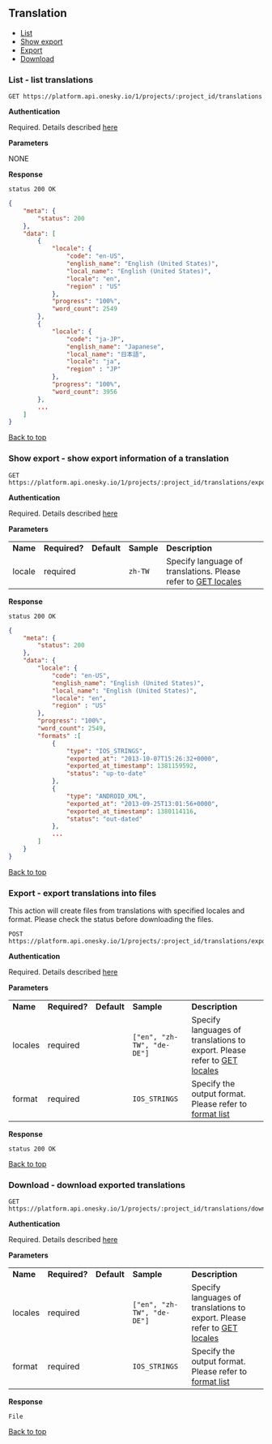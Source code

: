 ## Translation
- [List](#list---list-translations)
- [Show export](#show---show-export-information-of-a-translation)
- [Export](#export---export-translations-into-files)
- [Download](#download---download-exported-translations)


### List - list translations

    GET https://platform.api.onesky.io/1/projects/:project_id/translations

**Authentication**

Required. Details described [here](/README.md#authentication)

**Parameters**

NONE

**Response**

```
status 200 OK
```
``` json
{
    "meta": {
        "status": 200
    },
    "data": [
        {
            "locale": {
                "code": "en-US",
                "english_name": "English (United States)",
                "local_name": "English (United States)",
                "locale": "en",
                "region" : "US"
            },
            "progress": "100%",
            "word_count": 2549
        },
        {
            "locale": {
                "code": "ja-JP",
                "english_name": "Japanese",
                "local_name": "日本語",
                "locale": "ja",
                "region" : "JP"
            },
            "progress": "100%",
            "word_count": 3956
        },
        ...
    ]
}
```
[Back to top](#translation)


### Show export - show export information of a translation

    GET https://platform.api.onesky.io/1/projects/:project_id/translations/export

**Authentication**

Required. Details described [here](/README.md#authentication)

**Parameters**

<table>
    <tr>
        <td><strong>Name</strong></td>
        <td><strong>Required?</strong></td>
        <td><strong>Default</strong></td>
        <td><strong>Sample</strong></td>
        <td><strong>Description</strong></td>
    </tr>
    <tr>
        <td>locale</td>
        <td>required</td>
        <td></td>
        <td><code>zh-TW</code></td>
        <td>Specify language of translations. Please refer to <a href="/resources/locale.md">GET locales</a></td>
    </tr>
</table>

**Response**

```
status 200 OK
```
``` json
{
    "meta": {
        "status": 200
    },
    "data": {
        "locale": {
            "code": "en-US",
            "english_name": "English (United States)",
            "local_name": "English (United States)",
            "locale": "en",
            "region" : "US"
        },
        "progress": "100%",
        "word_count": 2549,
        "formats" :[
            {
                "type": "IOS_STRINGS",
                "exported_at": "2013-10-07T15:26:32+0000",
                "exported_at_timestamp": 1381159592,
                "status": "up-to-date"
            },
            {
                "type": "ANDROID_XML",
                "exported_at": "2013-09-25T13:01:56+0000",
                "exported_at_timestamp": 1380114116,
                "status": "out-dated"
            },
            ...
        ]
    }
}
```
[Back to top](#translation)


### Export - export translations into files
This action will create files from translations with specified locales and format. Please check the status before downloading the files.

    POST https://platform.api.onesky.io/1/projects/:project_id/translations/export

**Authentication**

Required. Details described [here](/README.md#authentication)

**Parameters**

<table>
    <tr>
        <td><strong>Name</strong></td>
        <td><strong>Required?</strong></td>
        <td><strong>Default</strong></td>
        <td><strong>Sample</strong></td>
        <td><strong>Description</strong></td>
    </tr>
    <tr>
        <td>locales</td>
        <td>required</td>
        <td></td>
        <td><code>["en", "zh-TW", "de-DE"]</code></td>
        <td>Specify languages of translations to export. Please refer to <a href="/resources/locale.md">GET locales</a></td>
    </tr>
    <tr>
        <td>format</td>
        <td>required</td>
        <td></td>
        <td><code>IOS_STRINGS</code></td>
        <td>Specify the output format. Please refer to <a href="/reference/format.md">format list</a></td>
    </tr>
</table>

**Response**

```
status 200 OK
```
[Back to top](#translation)


### Download - download exported translations

    GET https://platform.api.onesky.io/1/projects/:project_id/translations/download

**Authentication**

Required. Details described [here](/README.md#authentication)

**Parameters**

<table>
    <tr>
        <td><strong>Name</strong></td>
        <td><strong>Required?</strong></td>
        <td><strong>Default</strong></td>
        <td><strong>Sample</strong></td>
        <td><strong>Description</strong></td>
    </tr>
    <tr>
        <td>locales</td>
        <td>required</td>
        <td></td>
        <td><code>["en", "zh-TW", "de-DE"]</code></td>
        <td>Specify languages of translations to export. Please refer to <a href="/resources/locale.md">GET locales</a></td>
    </tr>
    <tr>
        <td>format</td>
        <td>required</td>
        <td></td>
        <td><code>IOS_STRINGS</code></td>
        <td>Specify the output format. Please refer to <a href="/reference/format.md">format list</a></td>
    </tr>
</table>

**Response**

```
File
```
[Back to top](#translation)
